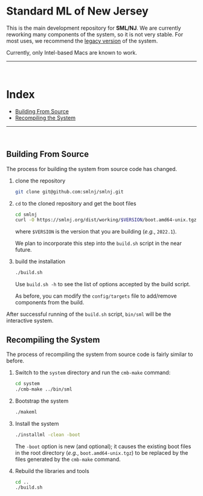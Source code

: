 # Standard ML of New Jersey

This is the main development repository for **SML/NJ**.  We are
currently reworking many components of the system, so it is not
very stable.  For most uses, we recommend the
[legacy version](https://github.com/smlnj/legacy) of the system.

Currently, only Intel-based Macs are known to work.

---
<br>

# Index

- [Building From Source](#building-from-source)
- [Recompiling the System](#recompiling-the-system)

---
<br>

## Building From Source

The process for building the system from source code has
changed.

1. clone the repository
    ``` bash
    git clone git@github.com:smlnj/smlnj.git
    ```

2. `cd` to the cloned repository and get the boot files
    ``` bash
    cd smlnj
    curl -O https://smlnj.org/dist/working/$VERSION/boot.amd64-unix.tgz
    ```
    where `$VERSION` is the version that you are building (*e.g.*, `2022.1`).

    We plan to incorporate this step into the `build.sh` script in the near future.

3. build the installation
    ``` bash
    ./build.sh
    ```
    Use `build.sh -h` to see the list of options accepted by the build script.

    As before, you can modify the `config/targets` file to add/remove components
    from the build.

After successful running of the `build.sh` script, `bin/sml` will be the interactive
system.

## Recompiling the System

The process of recompiling the system from source code is fairly similar
to before.

1. Switch to the `system` directory and run the `cmb-make` command:
    ``` bash
    cd system
    ./cmb-make ../bin/sml
    ```

2. Bootstrap the system
    ``` bash
    ./makeml
    ```

3. Install the system
    ``` bash
    ./installml -clean -boot
    ```
    The `-boot` option is new (and optional); it causes the existing boot files in the root
    directory (*e.g.*, `boot.amd64-unix.tgz`) to be replaced by the files generated by the
    `cmb-make` command.

4. Rebuild the libraries and tools
    ``` bash
    cd ..
    ./build.sh
    ```

